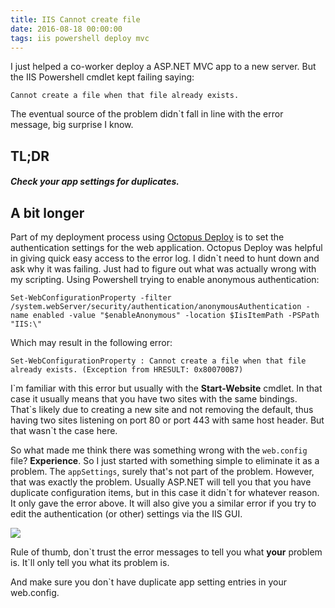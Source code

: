 ```yaml
---
title: IIS Cannot create file
date: 2016-08-18 00:00:00
tags: iis powershell deploy mvc
---
```

I just helped a co-worker deploy a ASP.NET MVC app to a new server. But the IIS Powershell cmdlet kept failing saying:

`
Cannot create a file when that file already exists.
`

The eventual source of the problem didn`t fall in line with the error message, big surprise I know.
<!--more-->

## TL;DR
##### Check your app settings for duplicates.

## A bit longer

Part of my deployment process using [Octopus Deploy](https://www.octopus.com) is to set the authentication settings for the web application. Octopus Deploy was helpful in giving quick easy access to the error log. I didn`t need to hunt down and ask why it was failing. Just had to figure out what was actually wrong with my scripting. Using Powershell trying to enable anonymous authentication:

`
Set-WebConfigurationProperty -filter /system.webServer/security/authentication/anonymousAuthentication -name enabled -value "$enableAnonymous" -location $IisItemPath -PSPath "IIS:\"
`

Which may result in the following error:

`
Set-WebConfigurationProperty : Cannot create a file when that file already exists. (Exception from HRESULT: 0x800700B7)
`

I\`m familiar with this error but usually with the **Start-Website** cmdlet. In that case it usually means that you have two sites with the same bindings. That\`s likely due to creating a new site and not removing the default, thus having two sites listening on port 80 or port 443 with same host header. But that wasn\`t the case here.

So what made me think there was something wrong with the `web.config` file? **Experience**. So I just started with something simple to eliminate it as a problem. The `appSettings`, surely that\'s not part of the problem. However, that was exactly the problem. Usually ASP.NET will tell you that you have duplicate configuration items, but in this case it didn\`t for whatever reason. It only gave the error above. It will also give you a similar error if you try to edit the authentication (or other) settings via the IIS GUI.

![](/images/cannot-create-file-iis.png)

Rule of thumb, don\`t trust the error messages to tell you what **your** problem is. It\`ll only tell you what its problem is.

And make sure you don\`t have duplicate app setting entries in your web.config.